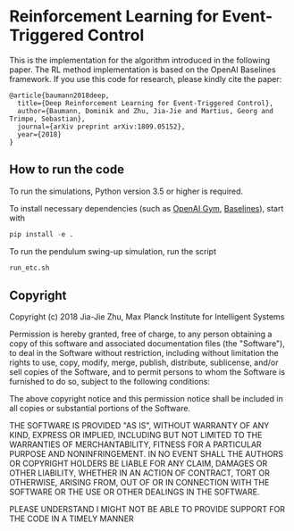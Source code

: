 # Reinforcement Learning for Event-Triggered Control

This is the implementation for the algorithm introduced in the following paper. The RL method implementation is based on the OpenAI Baselines framework. If you use this code for research, please kindly cite the paper:
```
@article{baumann2018deep,
  title={Deep Reinforcement Learning for Event-Triggered Control},
  author={Baumann, Dominik and Zhu, Jia-Jie and Martius, Georg and Trimpe, Sebastian},
  journal={arXiv preprint arXiv:1809.05152},
  year={2018}
}
```
## How to run the code
To run the simulations, Python version 3.5 or higher is required.


To install necessary dependencies (such as [OpenAI Gym](https://gym.openai.com/), [Baselines](https://github.com/openai/baselines)), start with

```python
pip install -e .

```
To run the pendulum swing-up simulation, run the script 
```bash
run_etc.sh
```

## Copyright
Copyright (c) 2018 Jia-Jie Zhu, Max Planck Institute for Intelligent Systems

Permission is hereby granted, free of charge, to any person obtaining a copy
of this software and associated documentation files (the "Software"), to deal
in the Software without restriction, including without limitation the rights
to use, copy, modify, merge, publish, distribute, sublicense, and/or sell
copies of the Software, and to permit persons to whom the Software is
furnished to do so, subject to the following conditions:

The above copyright notice and this permission notice shall be included in all
copies or substantial portions of the Software.

THE SOFTWARE IS PROVIDED "AS IS", WITHOUT WARRANTY OF ANY KIND, EXPRESS OR
IMPLIED, INCLUDING BUT NOT LIMITED TO THE WARRANTIES OF MERCHANTABILITY,
FITNESS FOR A PARTICULAR PURPOSE AND NONINFRINGEMENT. IN NO EVENT SHALL THE
AUTHORS OR COPYRIGHT HOLDERS BE LIABLE FOR ANY CLAIM, DAMAGES OR OTHER
LIABILITY, WHETHER IN AN ACTION OF CONTRACT, TORT OR OTHERWISE, ARISING FROM,
OUT OF OR IN CONNECTION WITH THE SOFTWARE OR THE USE OR OTHER DEALINGS IN THE
SOFTWARE.

PLEASE UNDERSTAND I MIGHT NOT BE ABLE TO PROVIDE SUPPORT FOR THE CODE IN A TIMELY MANNER